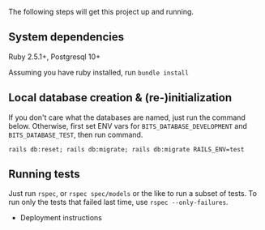 The following steps will get this project up and running.

## System dependencies
Ruby 2.5.1+, Postgresql 10+

Assuming you have ruby installed, run `bundle install`


## Local database creation & (re-)initialization
If you don't care what the databases are named, just run the command below. Otherwise, first set ENV vars for `BITS_DATABASE_DEVELOPMENT` and `BITS_DATABASE_TEST`, then run command.

`rails db:reset; rails db:migrate; rails db:migrate RAILS_ENV=test`


## Running tests
Just run `rspec`, or `rspec spec/models` or the like to run a subset of tests. To run only the tests
that failed last time, use `rspec --only-failures`.


* Deployment instructions
